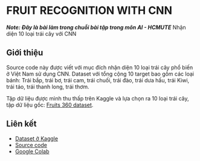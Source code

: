 # FRUIT RECOGNITION WITH CNN
***Note: Đây là bài làm trong chuỗi bài tập trong môn AI - HCMUTE***
Nhận diện 10 loại trái cây với CNN

## Giới thiệu
Source code này được viết với mục đích nhận diện 10 loại trái cây phổ biến ở Việt Nam sử dụng CNN. Dataset với tổng cộng 10 target bao gồm các loại bánh: Trái bắp, trái bơ, trái cam, trái chuối, trái đào, trái dưa hấu, trái Kiwi, trái táo, trái thanh long, trái thơm.

Tập dữ liệu được mình thu thấp trên Kaggle và lựa chọn ra 10 loại trái cây, tập dữ liệu gốc: [Fruits 360 dataset](https://www.kaggle.com/datasets/moltean/fruits).

## Liên kết
* [Dataset ở Kaggle](https://www.kaggle.com/datasets/nguyentrongdai/10-fruits)
* [Source code](https://github.com/ngtrdai/fruit_recognition)
* [Google Colab](https://colab.research.google.com/drive/1HNxQfRKFZ0SyMFy40giwuzSZlafOWiST?usp=sharing)
